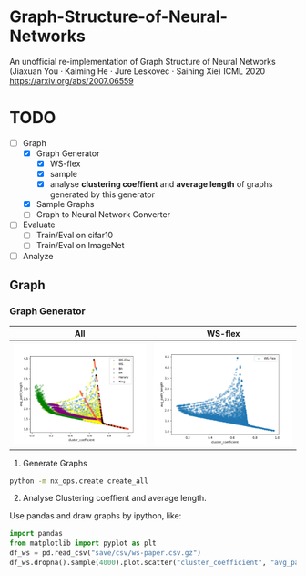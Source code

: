 # Graph-Structure-of-Neural-Networks
An unofficial re-implementation of Graph Structure of Neural Networks (Jiaxuan You · Kaiming He · Jure Leskovec · Saining Xie) ICML 2020
https://arxiv.org/abs/2007.06559

# TODO
- [ ] Graph
    - [x] Graph Generator
      - [x] WS-flex
      - [x] sample
      - [x] analyse **clustering coeffient** and **average length** of graphs generated by this generator
    - [x] Sample Graphs
    - [ ] Graph to Neural Network Converter
- [ ] Evaluate
  - [ ] Train/Eval on cifar10
  - [ ] Train/Eval on ImageNet
- [ ] Analyze

## Graph
### Graph Generator
All | WS-flex
:---:|:---:
![](./figures/all_path_cluster.png) | ![](./figures/ws-flex_path_cluster.png) 
1. Generate Graphs
```bash
python -m nx_ops.create create_all
```
2. Analyse Clustering coeffient and average length.

Use pandas and draw graphs by ipython, like:
```python
import pandas
from matplotlib import pyplot as plt
df_ws = pd.read_csv("save/csv/ws-paper.csv.gz")
df_ws.dropna().sample(4000).plot.scatter("cluster_coefficient", "avg_path_length",alpha=0.25, color="yellow", ax=ax, label="WS")
```
